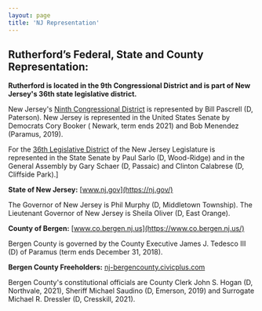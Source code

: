 ```yaml
---
layout: page
title: 'NJ Representation'
---
```


## Rutherford’s Federal, State and County Representation:

**Rutherford is located in the 9th Congressional District and is part of New Jersey's 36th state legislative district.**

New Jersey's [Ninth Congressional District](https://en.wikipedia.org/wiki/New_Jersey%27s_9th_congressional_district) is represented by Bill Pascrell (D, Paterson). New Jersey is represented in the United States Senate by Democrats Cory Booker ( Newark, term ends 2021) and Bob Menendez (Paramus, 2019).

For the [36th Legislative District](https://en.wikipedia.org/wiki/36th_Legislative_District_(New_Jersey)) of the New Jersey Legislature is represented in the State Senate by Paul Sarlo (D, Wood-Ridge) and in the General Assembly by Gary Schaer (D, Passaic) and Clinton Calabrese (D, Cliffside Park).] 

**State of New Jersey:** [www.nj.gov](https://nj.gov/)

The Governor of New Jersey is Phil Murphy (D, Middletown Township). The Lieutenant Governor of New Jersey is Sheila Oliver (D, East Orange). 

**County of Bergen:** [www.co.bergen.nj.us](https://www.co.bergen.nj.us/)

Bergen County is governed by the County Executive James J. Tedesco III (D) of Paramus (term ends December 31, 2018).  

**Bergen County Freeholders:** [nj-bergencounty.civicplus.com](http://nj-bergencounty.civicplus.com/740/Freeholder-Board)

Bergen County's constitutional officials are County Clerk John S. Hogan (D, Northvale, 2021), Sheriff Michael Saudino (D, Emerson, 2019) and Surrogate Michael R. Dressler (D, Cresskill, 2021).

